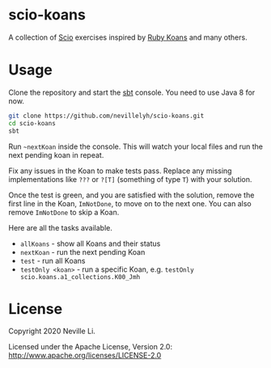 scio-koans
==========

A collection of [Scio](https://github.com/spotify/scio) exercises inspired by [Ruby Koans](http://rubykoans.com/) and many others.

# Usage

Clone the repository and start the [sbt](https://www.scala-sbt.org/) console. You need to use Java 8 for now.

```bash
git clone https://github.com/nevillelyh/scio-koans.git
cd scio-koans
sbt
```

Run `~nextKoan` inside the console. This will watch your local files and run the next pending koan in repeat.

Fix any issues in the Koan to make tests pass. Replace any missing implementations like `???` or `?[T]` (something of type `T`) with your solution.

Once the test is green, and you are satisfied with the solution, remove the first line in the Koan, `ImNotDone`, to move on to the next one. You can also remove `ImNotDone` to skip a Koan.


Here are all the tasks available.

- `allKoans` - show all Koans and their status
- `nextKoan` - run the next pending Koan
- `test` - run all Koans
- `testOnly <koan>` - run a specific Koan, e.g. `testOnly scio.koans.a1_collections.K00_Jmh`

# License

Copyright 2020 Neville Li.

Licensed under the Apache License, Version 2.0: http://www.apache.org/licenses/LICENSE-2.0
